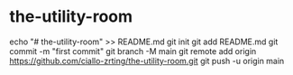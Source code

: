 # the-utility-room
echo "# the-utility-room" >> README.md
git init
git add README.md
git commit -m "first commit"
git branch -M main
git remote add origin https://github.com/ciallo-zrting/the-utility-room.git
git push -u origin main

